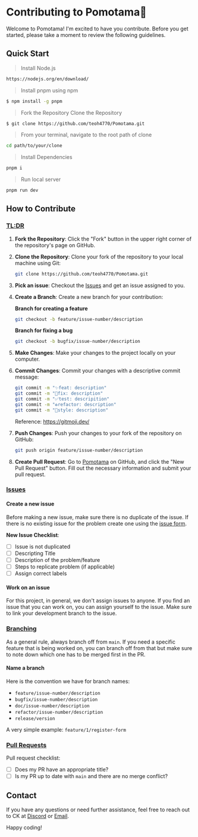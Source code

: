 # Contributing to Pomotama🍅

Welcome to Pomotama! I'm excited to have you contribute. Before you get started, please take a moment to review the following guidelines.

## Quick Start

> Install Node.js

```sh
https://nodejs.org/en/download/
```

> Install pnpm using npm

```sh
$ npm install -g pnpm
```

> Fork the Repository
> Clone the Repository

```sh
$ git clone https://github.com/teoh4770/Pomotama.git
```

> From your terminal, navigate to the root path of clone

```sh
cd path/to/your/clone
```

> Install Dependencies

```sh
pnpm i
```

> Run local server

```sh
pnpm run dev
```

## How to Contribute

### <ins>TL:DR</ins>

1. **Fork the Repository**: Click the "Fork" button in the upper right corner of the repository's page on GitHub.

2. **Clone the Repository**: Clone your fork of the repository to your local machine using Git:

    ```bash
    git clone https://github.com/teoh4770/Pomotama.git
    ```

3. **Pick an issue**: Checkout the [Issues](https://github.com/teoh4770/Pomotama/issues) and get an issue assigned to you.

4. **Create a Branch**: Create a new branch for your contribution:

    **Branch for creating a feature**

    ```bash
    git checkout -b feature/issue-number/description
    ```

    **Branch for fixing a bug**

    ```bash
    git checkout -b bugfix/issue-number/description
    ```

5. **Make Changes**: Make your changes to the project locally on your computer.

6. **Commit Changes**: Commit your changes with a descriptive commit message:

    ```bash
    git commit -m "✨feat: description"
    git commit -m "🐛fix: description"
    git commit -m "✅test: descripition"
    git commit -m "♻️refactor: description"
    git commit -m "💄style: description"
    ```

    Reference: https://gitmoji.dev/

7. **Push Changes**: Push your changes to your fork of the repository on GitHub:

    ```bash
    git push origin feature/issue-number/description
    ```

8. **Create Pull Request**: Go to [Pomotama](https://github.com/teoh4770/Pomotama/pulls?q=sort:updated-desc+is:pr+is:open) on GitHub, and click the "New Pull Request" button. Fill out the necessary information and submit your pull request.

### <ins>Issues</ins>

#### Create a new issue

Before making a new issue, make sure there is no duplicate of the issue. If there is no existing issue for the problem
create one using the [issue form](https://github.com/teoh4770/Pomotama/issues/new).

**New Issue Checklist**:

-   [ ] Issue is not duplicated
-   [ ] Descripting Title
-   [ ] Description of the problem/feature
-   [ ] Steps to replicate problem (if applicable)
-   [ ] Assign correct labels

#### Work on an issue

For this project, in general, we don't assign issues to anyone. If you find an issue that you can work on, you can assign yourself to the issue. Make sure to link your development branch to the issue.

### <ins>Branching</ins>

As a general rule, always branch off from `main`. If you need a specific feature that is being worked on, you can branch off from that but make sure to note down which one has to be merged first in the PR.

#### Name a branch

Here is the convention we have for branch names:

-   `feature/issue-number/description`
-   `bugfix/issue-number/description`
-   `doc/issue-number/description`
-   `refactor/issue-number/description`
-   `release/version`

A very simple example: `feature/1/register-form`

### <ins>Pull Requests</ins>

Pull request checklist:

-   [ ] Does my PR have an appropriate title?
-   [ ] Is my PR up to date with `main` and there are no merge conflict?

## Contact

If you have any questions or need further assistance, feel free to reach out to CK at [Discord](https://discord.com/users/ck6226) or [Email](cheekianteoh0306@gmail.com).

Happy coding!
